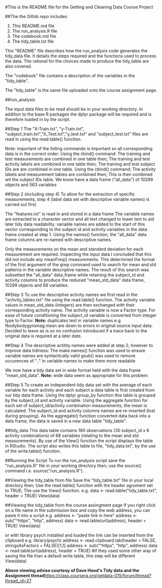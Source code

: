 #This is the README file for the Getting and Cleaning Data Course Project


##The the Githib repo includes:
1. This README.md file
2. The run_analysis.R file
3. The codebook.md file
4. The tidy_table.txt file

 
This "README" file describes how the run_analysis code generates the tidy_data file. It details the steps required and the functions used to process the data. The rational for the choices made to produce the tidy_table are also covered.

The "codebook" file contains a description of the variables in the "tidy_table".

The "tidy_table" is the same file uploaded onto the course assignment page.



##run_analysis

The input data files to be read should be in your working directory.
In addition to the base R packages the dplyr package will be required and is therefore loaded in by the script.

##Step 1
The "X-Train.txt", "y-Train.txt", "subject_train.txt","X_Test.txt","y_test.txt" and "subject_test.txt" files are read in using the read.table() function.

Note: important of the folling commands is important so all corresponding data is in the correct order:
Using the rbind() command:
The training and test measurements are combined in one table then;
The training and test activity labels are combined in one table then;
The training and test subject IDs are are combined in one table.
Using the cbind() command:
The activity labels and measurement tables are combined then;
This is then combined wit the subject IDs table.
We know have a data frame ("all_data") of 10299 objects and 563 variables 

##Step 2 (including step 4)
To allow for the extraction of specific measurements, step 4 (label data set with descriptive variable names) is carried out first.

The "features.txt" is read in and stored in a data frame
The variable names are extracted to a character vector and all text changed to lower text to aid later tidy data readability.
variable names are added to the start of this vector corresponding to the subject id and activity variables in the data frame created at step 1.
Using the names() function, the "all_data" data frame columns are re-named with descriptive names.

Only the measurements on the mean and standard deviation for each measurement are required. Inspecting the input data I concluded that this did not include any meanFreq() measurements. This determined the format of the first argument of the grep command used to search for mean and std patterns in the variable descriptive names. The result of this search was subsetted the "all_data" data_frame while retaining the subject_id and activity columns to produce the reduced "mean_std_data" data frame, 10299 objects and 68 variables.

   
##Step 3
To use the descriptive activity names we first read in the "activity_lables.txt" file using the read.table() function. The activity variable values in mean_std_data (integers) are then exchanged with their corresponding activity name. The activity variable is now a Factor type.
For ease of future conditioning the subject_id variable is converted from integer type to Factor. 
**Note:** duplicates text in variable names e.g. fbodybodygyromag.mean are down to errors in original source input data. Decided to leave as is so no confusion introduced if a trace back to the original data is required at a later date.

##Step 4
The descriptive actitity names were added at step 2; however to improve data tidiness:
The make.names() function was used to ensure variable names are syntactically valid
gsub() was used to remove occurences of ".." in variable names to make them more readable

We now have a tidy data set in wide format held with the data frame "mean_std_data".
**Note:** wide data seem as appropriate for this problem

##Step 5
To create an independent tidy data set with the average of each variable for each activity and each subject a data table is first created from our tidy data frame.
Using the dplyr group_by function this table is grouped by the subject_id and activity variable.
Using the aggregate function for each set of subject_id/activity combination measurements, the mean is calculated.
The subject_id and activity columns names are re-inserted (lost during grouping).
As the aggregate() function converted data back into a data frame, the data is saved in a new data table "tidy_table".

 
##tidy_data
This data table contains 180 observations (30 subject_id x 6 activity combinations) of 68 variables (relating to the mean and std measurements).
By use of the View() function the script displays the table in RStudio.
The script also writes this table to file, "tidy_data.txt", by the use of the write.table() function. 


##Running the Script
To run the run_analysis script save the "run_analysis.R" file in your working directory then;
use the source() command i.e. source("run_analysis.R").

##Viewing the tidy_table from file
Save the "tidy_table.txt" file in your local directory then;
Use the read.table() function with the header agrument set to TRUE;
The use the View() function.
e.g.
data <- read.table("tidy_table.txt", header = TRUE)
View(data)


##Viewing the tidy_table from the course assingment page
If you right click on a file name in the submission box and copy the web address, you can paste it into a script e.g.
address <- "paste link in here"
address <- sub("^https", "http", address)
data <- read.table(url(address), header = TRUE)
View(data)

or with library psych installed and loaded the link can be inserted from the clipboard e.g.
library(psych)
address <- read.clipboard.tab(header = FALSE, stringsAsFactors = FALSE)[1,1]
address <- sub("^https", "http", address)
data <- read.table(url(address), header = TRUE) #if they used some other way of saving the file than a default write.table, this step will be different
View(data)

**Above viewing advise courtesy of Dave Hood's Tidy data and the Assignment thread**https://class.coursera.org/getdata-015/forum/thread?thread_id=27